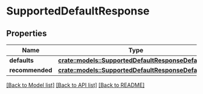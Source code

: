 # SupportedDefaultResponse

## Properties

| Name            | Type                                                                                                               | Description | Notes |
| --------------- | ------------------------------------------------------------------------------------------------------------------ | ----------- | ----- |
| **defaults**    | [**crate::models::SupportedDefaultResponseDefaults**](../../rust/docs/SupportedDefaultResponse\_defaults.md)       |             |       |
| **recommended** | [**crate::models::SupportedDefaultResponseDefaultsId**](../../rust/docs/SupportedDefaultResponse\_defaults\_id.md) |             |       |

[\[Back to Model list\]](./#documentation-for-models) [\[Back to API list\]](./#documentation-for-api-endpoints) [\[Back to README\]](./)
